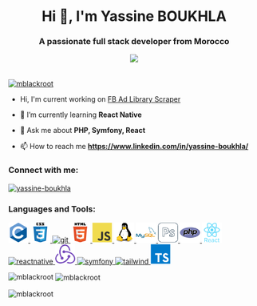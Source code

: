 <h1 align="center">Hi 👋, I'm Yassine BOUKHLA</h1>
<h3 align="center">A passionate full stack developer from Morocco</h3>

<div align="center">
<img src="https://camo.githubusercontent.com/19f26428e443afcce86a937818eb4bd9625b25ac3041363e311121b55d084d27/68747470733a2f2f36362e6d656469612e74756d626c722e636f6d2f65303330633430623731343836323439343232383865353134316563323364312f74756d626c725f6e397671387a38754e77317377333670366f315f3530302e676966" height="300px" data-canonical-src="https://66.media.tumblr.com/e030c40b7148624942288e5141ec23d1/tumblr_n9vq8z8uNw1sw36p6o1_500.gif" style="max-width: 100%;" data-target="animated-image.originalImage" />
</div>
<br />

<p align="left"> <a href="https://github.com/ryo-ma/github-profile-trophy"><img src="https://github-profile-trophy.vercel.app/?username=mblackroot" alt="mblackroot" /></a> </p>

- Hi, I'm current working on [FB Ad Library Scraper](https://github.com/mblackroot/fb-adlibrary-scraper-extension)

- 🌱 I’m currently learning **React Native**

- 💬 Ask me about **PHP, Symfony, React**

- 📫 How to reach me **https://www.linkedin.com/in/yassine-boukhla/**

<h3 align="left">Connect with me:</h3>
<p align="left">
<a href="https://linkedin.com/in/yassine-boukhla" target="blank"><img align="center" src="https://raw.githubusercontent.com/rahuldkjain/github-profile-readme-generator/master/src/images/icons/Social/linked-in-alt.svg" alt="yassine-boukhla" height="30" width="40" /></a>
</p>

<h3 align="left">Languages and Tools:</h3>
<p align="left"> <a href="https://www.cprogramming.com/" target="_blank" rel="noreferrer"> <img src="https://raw.githubusercontent.com/devicons/devicon/master/icons/c/c-original.svg" alt="c" width="40" height="40"/> </a> <a href="https://www.w3schools.com/css/" target="_blank" rel="noreferrer"> <img src="https://raw.githubusercontent.com/devicons/devicon/master/icons/css3/css3-original-wordmark.svg" alt="css3" width="40" height="40"/> </a> <a href="https://git-scm.com/" target="_blank" rel="noreferrer"> <img src="https://www.vectorlogo.zone/logos/git-scm/git-scm-icon.svg" alt="git" width="40" height="40"/> </a> <a href="https://www.w3.org/html/" target="_blank" rel="noreferrer"> <img src="https://raw.githubusercontent.com/devicons/devicon/master/icons/html5/html5-original-wordmark.svg" alt="html5" width="40" height="40"/> </a> <a href="https://developer.mozilla.org/en-US/docs/Web/JavaScript" target="_blank" rel="noreferrer"> <img src="https://raw.githubusercontent.com/devicons/devicon/master/icons/javascript/javascript-original.svg" alt="javascript" width="40" height="40"/> </a> <a href="https://www.linux.org/" target="_blank" rel="noreferrer"> <img src="https://raw.githubusercontent.com/devicons/devicon/master/icons/linux/linux-original.svg" alt="linux" width="40" height="40"/> </a> <a href="https://www.mysql.com/" target="_blank" rel="noreferrer"> <img src="https://raw.githubusercontent.com/devicons/devicon/master/icons/mysql/mysql-original-wordmark.svg" alt="mysql" width="40" height="40"/> </a> <a href="https://www.photoshop.com/en" target="_blank" rel="noreferrer"> <img src="https://raw.githubusercontent.com/devicons/devicon/master/icons/photoshop/photoshop-line.svg" alt="photoshop" width="40" height="40"/> </a> <a href="https://www.php.net" target="_blank" rel="noreferrer"> <img src="https://raw.githubusercontent.com/devicons/devicon/master/icons/php/php-original.svg" alt="php" width="40" height="40"/> </a> <a href="https://reactjs.org/" target="_blank" rel="noreferrer"> <img src="https://raw.githubusercontent.com/devicons/devicon/master/icons/react/react-original-wordmark.svg" alt="react" width="40" height="40"/> </a> <a href="https://reactnative.dev/" target="_blank" rel="noreferrer"> <img src="https://reactnative.dev/img/header_logo.svg" alt="reactnative" width="40" height="40"/> </a> <a href="https://redux.js.org" target="_blank" rel="noreferrer"> <img src="https://raw.githubusercontent.com/devicons/devicon/master/icons/redux/redux-original.svg" alt="redux" width="40" height="40"/> </a> <a href="https://symfony.com" target="_blank" rel="noreferrer"> <img src="https://symfony.com/logos/symfony_black_03.svg" alt="symfony" width="40" height="40"/> </a> <a href="https://tailwindcss.com/" target="_blank" rel="noreferrer"> <img src="https://www.vectorlogo.zone/logos/tailwindcss/tailwindcss-icon.svg" alt="tailwind" width="40" height="40"/> </a> <a href="https://www.typescriptlang.org/" target="_blank" rel="noreferrer"> <img src="https://raw.githubusercontent.com/devicons/devicon/master/icons/typescript/typescript-original.svg" alt="typescript" width="40" height="40"/> </a> </p>

<p><img align="left" src="https://github-readme-stats.vercel.app/api/top-langs?username=mblackroot&show_icons=true&locale=en&layout=compact" alt="mblackroot" /></p>

<p>&nbsp;<img align="center" src="https://github-readme-stats.vercel.app/api?username=mblackroot&show_icons=true&locale=en" alt="mblackroot" /></p>

<p><img align="center" src="https://github-readme-streak-stats.herokuapp.com/?user=mblackroot&" alt="mblackroot" /></p>
